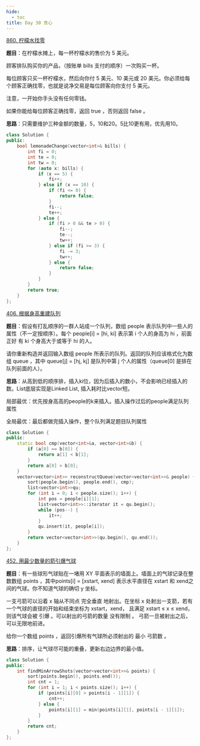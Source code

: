```yaml
---
hide:
  - toc
title: Day 30 贪心
---
```

[860. 柠檬水找零](https://leetcode.cn/problems/lemonade-change/)

**题目**：在柠檬水摊上，每一杯柠檬水的售价为 5 美元。

顾客排队购买你的产品，（按账单 bills 支付的顺序）一次购买一杯。

每位顾客只买一杯柠檬水，然后向你付 5 美元、10 美元或 20 美元。你必须给每个顾客正确找零，也就是说净交易是每位顾客向你支付 5 美元。

注意，一开始你手头没有任何零钱。

如果你能给每位顾客正确找零，返回 true ，否则返回 false 。

**思路**：只需要维护三种金额的数量，5，10和20。5比10更有用，优先用10。
```cpp
class Solution {
public:
    bool lemonadeChange(vector<int>& bills) {
        int fi = 0;
        int te = 0;
        int tw = 0;
        for (auto x: bills) {
            if (x == 5) {
                fi++;
            } else if (x == 10) {
                if (fi <= 0) {
                    return false;
                }
                fi--;
                te++;
            } else {
                if (fi > 0 && te > 0) {
                    fi--;
                    te--;
                    tw++;
                } else if (fi >= 3) {
                    fi -= 3;
                    tw++;
                } else {
                    return false;
                }
            }
        }
        return true;
    }
};
```

[406. 根据身高重建队列](https://leetcode.cn/problems/queue-reconstruction-by-height/)

**题目**：假设有打乱顺序的一群人站成一个队列，数组 people 表示队列中一些人的属性（不一定按顺序）。每个 people[i] = [hi, ki] 表示第 i 个人的身高为 hi ，前面 正好 有 ki 个身高大于或等于 hi 的人。

请你重新构造并返回输入数组 people 所表示的队列。返回的队列应该格式化为数组 queue ，其中 queue[j] = [hj, kj] 是队列中第 j 个人的属性（queue[0] 是排在队列前面的人）。

**思路**：从高到低的顺序排，插入ki位，因为后插入的数小，不会影响已经插入的数。List底层实现是Linked List, 插入耗时比vector短。

局部最优：优先按身高高的people的k来插入。插入操作过后的people满足队列属性

全局最优：最后都做完插入操作，整个队列满足题目队列属性

```cpp
class Solution {
public:
    static bool cmp(vector<int>&a, vector<int>&b) {
        if (a[0] == b[0]) {
            return a[1] < b[1];
        }
        return a[0] > b[0];
    }
    vector<vector<int>> reconstructQueue(vector<vector<int>>& people) {
        sort(people.begin(), people.end(), cmp);
        list<vector<int>>qu;
        for (int i = 0; i < people.size(); i++) {
            int pos = people[i][1];
            list<vector<int>>::iterator it = qu.begin();
            while (pos--) {
                it++;
            }
            qu.insert(it, people[i]);
        }
        return vector<vector<int>>(qu.begin(), qu.end());
    }
};
```

[452. 用最少数量的箭引爆气球](https://leetcode.cn/problems/minimum-number-of-arrows-to-burst-balloons/)

**题目**：有一些球形气球贴在一堵用 XY 平面表示的墙面上。墙面上的气球记录在整数数组 points ，其中points[i] = [xstart, xend] 表示水平直径在 xstart 和 xend之间的气球。你不知道气球的确切 y 坐标。

一支弓箭可以沿着 x 轴从不同点 完全垂直 地射出。在坐标 x 处射出一支箭，若有一个气球的直径的开始和结束坐标为 xstart，xend， 且满足  xstart ≤ x ≤ xend，则该气球会被 引爆 。可以射出的弓箭的数量 没有限制 。 弓箭一旦被射出之后，可以无限地前进。

给你一个数组 points ，返回引爆所有气球所必须射出的 最小 弓箭数 。

**思路**：排序，让气球尽可能的重叠，更新右边边界的最小值。

```cpp
class Solution {
public:
    int findMinArrowShots(vector<vector<int>>& points) {
        sort(points.begin(), points.end());
        int cnt = 1;
        for (int i = 1; i < points.size(); i++) {
            if (points[i][0] > points[i - 1][1]) {
                cnt++;
            } else {
                points[i][1] = min(points[i][1], points[i - 1][1]);
            }
        }
        return cnt;
    }
};
```